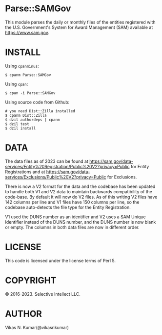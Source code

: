 # Parse::SAMGov

This module parses the daily or monthly files of the entities registered with
the U.S. Government's System for Award Management (SAM) available at
<https://www.sam.gov>.

# INSTALL

Using `cpanminus`:


    $ cpanm Parse::SAMGov


Using `cpan`:


    $ cpan -i Parse::SAMGov


Using source code from Github:


    # you need Dist::Zilla installed
    $ cpanm Dist::Zilla 
    $ dzil authordeps | cpanm
    $ dzil test
    $ dzil install

# DATA

The data files as of 2023 can be found at <https://sam.gov/data-services/Entity%20Registration/Public%20V2?privacy=Public> for Entity Registrations and at <https://sam.gov/data-services/Exclusions/Public%20V2?privacy=Public> for Exclusions.

There is now a V2 format for the data and the codebase has been updated to handle both V1 and V2 data to maintain backwards compatibility of the code-base. By default it will now do V2 files. As of this writing V2 files have 142 columns per line and V1 files have 150 columns per line, so the codebase auto-detects the file type for the Entity Registration.

V1 used the DUNS number as an identifier and V2 uses a SAM Unique Identifier instead of the DUNS number, and the DUNS number is now blank or empty. The columns in both data files are now in different order.


# LICENSE

This code is licensed under the license terms of Perl 5.

# COPYRIGHT

&copy; 2016-2023. Selective Intellect LLC.

# AUTHOR

Vikas N. Kumar(@vikasnkumar)

